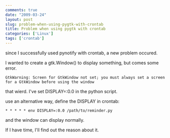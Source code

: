 ```yaml
---
comments: true
date: "2009-03-24"
layout: post
slug: problem-when-using-pygtk-with-crontab
title: Problem when using pygtk with crontab
categories: ['Linux']
tags: ['crontab']
---
```


since I successfully used pynotify with crontab, a new problem occured.

I wanted to create a gtk.Window() to display something, but comes some error.

	GtkWarning: Screen for GtkWindow not set; you must always set a screen for a GtkWindow before using the window

that wierd. I've set DISPLAY=:0.0 in the python script.

use an alternative way, define the DISPLAY in crontab:

	* * * * * env DISPLAY=:0.0 /path/to/reminder.py

and the window can display normally.

If I have time, I'll find out the reason about it.

